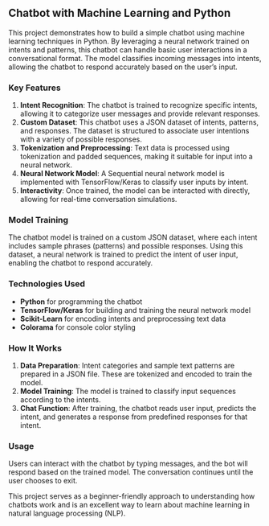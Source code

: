 ## Chatbot with Machine Learning and Python

This project demonstrates how to build a simple chatbot using machine learning techniques in Python. By leveraging a neural network trained on intents and patterns, this chatbot can handle basic user interactions in a conversational format. The model classifies incoming messages into intents, allowing the chatbot to respond accurately based on the user’s input.

### Key Features
1. **Intent Recognition**: The chatbot is trained to recognize specific intents, allowing it to categorize user messages and provide relevant responses.
2. **Custom Dataset**: This chatbot uses a JSON dataset of intents, patterns, and responses. The dataset is structured to associate user intentions with a variety of possible responses.
3. **Tokenization and Preprocessing**: Text data is processed using tokenization and padded sequences, making it suitable for input into a neural network.
4. **Neural Network Model**: A Sequential neural network model is implemented with TensorFlow/Keras to classify user inputs by intent.
5. **Interactivity**: Once trained, the model can be interacted with directly, allowing for real-time conversation simulations.

### Model Training
The chatbot model is trained on a custom JSON dataset, where each intent includes sample phrases (patterns) and possible responses. Using this dataset, a neural network is trained to predict the intent of user input, enabling the chatbot to respond accurately.

### Technologies Used
- **Python** for programming the chatbot
- **TensorFlow/Keras** for building and training the neural network model
- **Scikit-Learn** for encoding intents and preprocessing text data
- **Colorama** for console color styling

### How It Works
1. **Data Preparation**: Intent categories and sample text patterns are prepared in a JSON file. These are tokenized and encoded to train the model.
2. **Model Training**: The model is trained to classify input sequences according to the intents.
3. **Chat Function**: After training, the chatbot reads user input, predicts the intent, and generates a response from predefined responses for that intent.

### Usage
Users can interact with the chatbot by typing messages, and the bot will respond based on the trained model. The conversation continues until the user chooses to exit.

This project serves as a beginner-friendly approach to understanding how chatbots work and is an excellent way to learn about machine learning in natural language processing (NLP).
